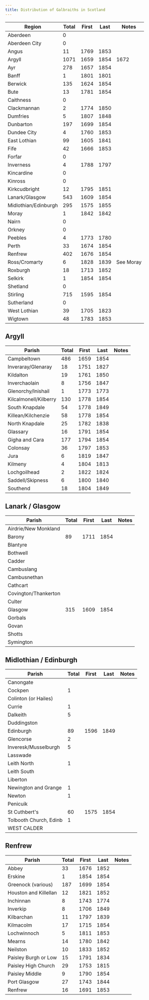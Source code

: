 ```yaml
---
title: Distribution of Galbraiths in Scotland
---
```


| Region         | Total   | First | Last | Notes |
|----------------|------------|-------|------|------|
| Aberdeen       | 0          |       |      |      |
| Aberdeen City  | 0          |       |      |      |
| Angus          | 11         | 1769  | 1853 |      |
| Argyll         | 1071       | 1659  | 1854 | 1672 |
| Ayr            | 278        | 1657  | 1854 |      |
| Banff          | 1          | 1801  | 1801 |      |
| Berwick        | 135        | 1624  | 1854 |      |
| Bute           | 13         | 1781  | 1854 |      |
| Caithness      | 0          |       |      |      |
| Clackmannan    | 2          | 1774  | 1850 |      |
| Dumfries       | 5          | 1807  | 1848 |      |
| Dunbarton      | 197        | 1699  | 1854 |      |
| Dundee City    | 4          | 1760  | 1853 |      |
| East Lothian   | 99         | 1605  | 1841 |      |
| Fife           | 42         | 1666  | 1853 |      |
| Forfar         | 0          |       |      |      |
| Inverness      | 4          | 1788  | 1797 |      |
| Kincardine     | 0          |       |      |      |
| Kinross        | 0          |       |      |      |
| Kirkcudbright  | 12         | 1795  | 1851 |      |
| Lanark/Glasgow | 543        | 1609  | 1854 |      |
| Midlothian/Edinburgh     | 295        | 1575  | 1855 |      |
| Moray          | 1          | 1842  | 1842 |      |
| Nairn          | 0          |       |      |      |
| Orkney         | 0          |       |      |      |
| Peebles        | 4          | 1773  | 1780 |      |
| Perth          | 33         | 1674  | 1854 |      |
| Renfrew        | 402        | 1676  | 1854 |      |
| Ross/Cromarty  | 6          | 1828  | 1839 | See Moray |
| Roxburgh       | 18         | 1713  | 1852 |  |
| Selkirk        | 1          | 1854  | 1854 |  |
| Shetland       | 0          |       |      |  |
| Stirling       | 715        | 1595 | 1854  |  |
| Sutherland     | 0          |      |      |  |
| West Lothian   | 39         | 1705  | 1823 |  |
| Wigtown        | 48         | 1783  | 1853 |  |


## Argyll

| Parish         | Total   | First | Last | Notes |
|--------------------|-------|-------|------|------|
| Campbeltown        |  486  | 1659  | 1854 |     |
| Inveraray/Glenaray |  18   | 1751  | 1827 |     |
| Kildalton          |  19   | 1761  | 1850 |     |
| Inverchaolain      |   8   | 1756  | 1847 |    |
| Glenorchy/Inishail |  1     | 1773  | 1773     |    |
| Kilcalmonell/Kilberry | 130 | 1778 | 1854 |    |
| South Knapdale     |   54  | 1778  | 1849 |    |
| Killean/Kilchenzie |  58   | 1778  | 1854 |     |
| North Knapdale     |  25   | 1782  | 1838 |     |
| Glassary           |  16   | 1791  | 1854 |     |
| Gigha and Cara     |  177  | 1794  | 1854 |     |
| Colonsay           |   36  | 1797  | 1853 |    |
| Jura               |    6  | 1819  | 1847 |    |
| Kilmeny            |    4  | 1804  | 1813 |     |
| Lochgoilhead       |    2  | 1822  | 1824 |     |
| Saddell/Skipness   |    6  | 1800  | 1840 |     |
| Southend           |   18  | 1804  | 1849 |    |

## Lanark / Glasgow

| Parish         | Total   | First | Last | Notes |
|--------------------|-------|-------|------|------|
| Airdrie/New Monkland |      |      |      |       |
| Barony             | 89    | 1711  | 1854 |   |
| Blantyre           |
| Bothwell           |
| Cadder             |
| Cambuslang         |
| Cambusnethan       |
| Cathcart           |
| Covington/Thankerton |
| Culter             |
| Glasgow            | 315  | 1609 | 1854 |   |
| Gorbals            |
| Govan              |
| Shotts             |
| Symington          |

## Midlothian / Edinburgh

| Parish         | Total   | First | Last | Notes |
|--------------------|-------|-------|------|------|
| Canongate |      |      |      |       |
| Cockpen   | 1    |
| Colinton (or Hailes) | 
| Currie    | 1    |
| Dalkeith   |  5  |
| Duddingston | 
| Edinburgh   | 89    | 1596  | 1849 |  |
| Glencorse   | 2  |
| Inveresk/Musselburgh | 5 |
| Lasswade    | 
| Leith North | 1 |
| Leith South | 
| Liberton    |
| Newington and Grange | 1 |
| Newton      | 1      |
| Penicuik     |  
| St Cuthbert's | 60 | 1575 | 1854 | |
| Tolbooth Church, Edinb | 1 |
| WEST CALDER | 

## Renfrew

| Parish         | Total   | First | Last | Notes |
|--------------------|-------|-------|------|------|
| Abbey | 33 | 1676 | 1852 |  |
| Erskine | 1 | 1854 | 1854 |  |
| Greenock (various)     | 187 | 1699 | 1854 |  |
| Houston and Killellan  | 12 | 1821 | 1852 |   |
| Inchinnan              |  8 | 1743 | 1774 |   |
| Inverkip               | 8   | 1706 | 1849 |  |
| Kilbarchan             | 11  | 1797 | 1839 |  |
| Kilmacolm              | 17  | 1715 | 1854 |  |
| Lochwinnoch            |  5  | 1811 | 1853 |  |
| Mearns                 | 14 | 1780 | 1842 |  |
| Neilston               | 10 | 1833  | 1852 |  |
| Paisley Burgh or Low   | 15 | 1791  | 1834 |  |
| Paisley High Church    | 29  | 1753 | 1815 |  | 
| Paisley Middle         |  9 | 1790 | 1854 |  |
| Port Glasgow           | 27 | 1743 | 1844 |  | 
| Renfrew                | 16 | 1691 | 1853 |  |
